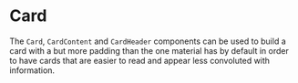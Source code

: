 # Card
The `Card`, `CardContent` and `CardHeader` components can be used to build a card with a but more padding than
the one material has by default in order to have cards that are easier to read and appear less convoluted with information.
